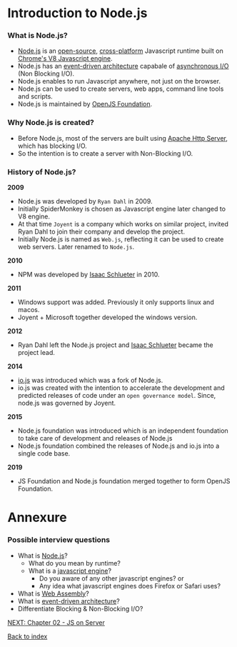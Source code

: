 # Introduction to Node.js

### What is Node.js?

-   [Node.js](https://nodejs.org/en) is an [open-source](https://opensource.com/article/18/2/coining-term-open-source-software), [cross-platform](https://en.wikipedia.org/wiki/Cross-platform_software) Javascript runtime built on [Chrome's V8 Javascript engine](https://v8.dev/docs).
-   Node.js has an [event-driven architecture](#future-ref) capabale of [asynchronous I/O](#future-ref) (Non Blocking I/O).
-   Node.js enables to run Javascript anywhere, not just on the browser.
-   Node.js can be used to create servers, web apps, command line tools and scripts.
-   Node.js is maintained by [OpenJS Foundation](https://openjsf.org/).

### Why Node.js is created?

-   Before Node.js, most of the servers are built using [Apache Http Server](https://httpd.apache.org), which has blocking I/O.
-   So the intention is to create a server with Non-Blocking I/O.

### History of Node.js?

**2009**

-   Node.js was developed by `Ryan Dahl` in 2009.
-   Initially SpiderMonkey is chosen as Javascript engine later changed to V8 engine.
-   At that time `Joyent` is a company which works on similar project, invited Ryan Dahl to join their company and develop the project.
-   Initially Node.js is named as `Web.js`, reflecting it can be used to create web servers. Later renamed to `Node.js`.

**2010**

-   NPM was developed by [Isaac Schlueter](https://www.linkedin.com/in/isaacschlueter/) in 2010.

**2011**

-   Windows support was added. Previously it only supports linux and macos.
-   Joyent + Microsoft together developed the windows version.

**2012**

-   Ryan Dahl left the Node.js project and [Isaac Schlueter](https://www.linkedin.com/in/isaacschlueter/) became the project lead.

**2014**

-   [io.js](https://www.scholarhat.com/tutorial/nodejs/brief-history-of-nodejs-and-iojs#:~:text=js-,io.,an%20%22open%20governance%20model%22.) was introduced which was a fork of Node.js.
-   io.js was created with the intention to accelerate the development and predicted releases of code under an `open governance model`. Since, node.js was governed by Joyent.

**2015**

-   Node.js foundation was introduced which is an independent foundation to take care of development and releases of Node.js
-   Node.js foundation combined the releases of Node.js and io.js into a single code base.

**2019**

-   JS Foundation and Node.js foundation merged together to form OpenJS Foundation.

# Annexure

### Possible interview questions

-   What is [Node.js](#what-is-nodejs)?
    -   What do you mean by runtime?
    -   What is a [javascript engine](../Chapter%2002%20-%20JS%20on%20Server/02_js-on-server.md#what-is-a-javascript-engine)?
        -   Do you aware of any other javascript engines? or
        -   Any idea what javascript engines does Firefox or Safari uses?
-   What is [Web Assembly](https://youtu.be/cbB3QEwWMlA)?
-   What is [event-driven architecture](#future-ref)?
-   Differentiate Blocking & Non-Blocking I/O?

[NEXT: Chapter 02 - JS on Server](../Chapter%2002%20-%20JS%20on%20Server/02_js-on-server.md)

[Back to index](../README.md)
